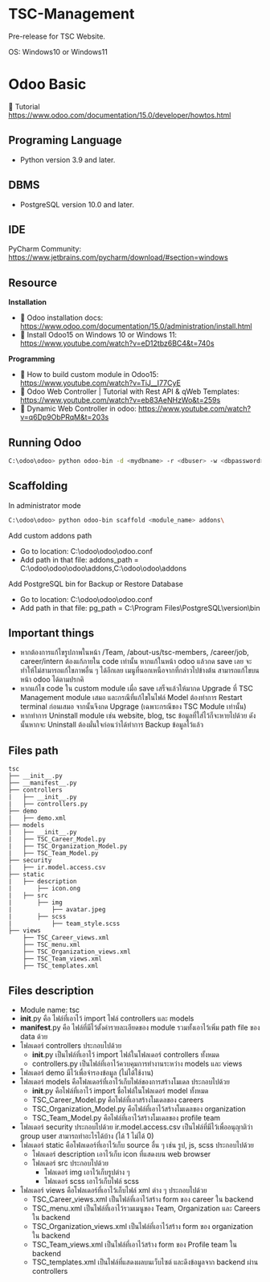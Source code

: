 # TSC-Management
Pre-release for TSC Website. 

OS: Windows10 or Windows11

# Odoo Basic
📄 Tutorial https://www.odoo.com/documentation/15.0/developer/howtos.html

## Programing Language
- Python version 3.9 and later.

## DBMS
- PostgreSQL version 10.0 and later.

## IDE
PyCharm Community: https://www.jetbrains.com/pycharm/download/#section=windows

## Resource

**Installation**
- 📄 Odoo installation docs: https://www.odoo.com/documentation/15.0/administration/install.html
- 🎥 Install Odoo15 on Windows 10 or Windows 11: https://www.youtube.com/watch?v=eD12tbz6BC4&t=740s

**Programming**
- 🎥 How to build custom module in Odoo15: https://www.youtube.com/watch?v=TiJ__I77CyE
- 🎥 Odoo Web Controller | Tutorial with Rest API & qWeb Templates: https://www.youtube.com/watch?v=eb83AeNHzWo&t=259s
- 🎥 Dynamic Web Controller in odoo: https://www.youtube.com/watch?v=q6Dp9ObPRqM&t=203s

## Running Odoo
```bash
C:\odoo\odoo> python odoo-bin -d <mydbname> -r <dbuser> -w <dbpassword>
```

## Scaffolding
In administrator mode
```bash
C:\odoo\odoo> python odoo-bin scaffold <module_name> addons\
```
Add custom addons path
- Go to location: C:\odoo\odoo\odoo.conf
- Add path in that file: addons_path = C:\odoo\odoo\odoo\addons,C:\odoo\odoo\addons

Add PostgreSQL bin for Backup or Restore Database
- Go to location: C:\odoo\odoo\odoo.conf
- Add path in that file: pg_path = C:\Program Files\PostgreSQL\version\bin


## Important things
- หากต้องการแก้ไขรูปภาพในหน้า /Team, /about-us/tsc-members, /career/job, career/intern ต้องแก้ภายใน code เท่านั้น หากแก้ในหน้า odoo แล้วกด save เลย จะทำให้ไม่สามารถแก้ไขภาพอื่น ๆ ได้อีกเลย เมนูที่นอกเหนือจากที่กล่าวไปข้างต้น สามารถแก้ไขบนหน้า odoo ได้ตามปรกคิ
- หากแก้ไข code ใน custom module เมื่อ save เสร็จแล้วให้มากด Upgrade ที่ TSC Management module เสมอ และกรณีที่แก้ไขในไฟล์ Model ต้องทำการ Restart terminal ก่อนเสมอ จากนั้นจึงกด Upgrage (เฉพาะกรณีของ TSC Module เท่านั้น) 
- หากทำการ Uninstall module เช่น website, blog, tsc ข้อมูลที่ใส่ไว้ก็จะหายไปด้วย ดังนั้นหากจะ Uninstall ต้องมั่นใจก่อนว่าได้ทำการ Backup ข้อมูลไว้แล้ว
    
## Files path
```
tsc
├── __init__.py
├── __manifest__.py
├── controllers
|   ├── __init__.py
|   ├── controllers.py
├── demo
|   ├── demo.xml
├── models
|   ├── __init__.py
|   ├── TSC_Career_Model.py
|   ├── TSC_Organization_Model.py
|   ├── TSC_Team_Model.py
├── security
|   ├── ir.model.access.csv
├── static
|   ├── description
|       ├── icon.ong
|   ├── src
|       ├── img
|           ├── avatar.jpeg
|       ├── scss
|           ├── team_style.scss 
├── views
    ├── TSC_Career_views.xml
    ├── TSC_menu.xml
    ├── TSC_Organization_views.xml
    ├── TSC_Team_views.xml
    ├── TSC_templates.xml
```

## Files description
- Module name: tsc
- __init__.py คือ ไฟล์ที่เอาไว้ import ไฟล์ controllers และ models 
- __manifest__.py คือ ไฟล์ที่มีไว้ตั้งค่ารายละเอียดของ module รวมทั้งเอาไว้เพิ่ม path file ของ data ด้วย
- โฟลเดอร์ controllers ประกอบไปด้วย
  - __init__.py เป็นไฟล์ที่เอาไว้ import ไฟล์ในโฟลเดอร์ controllers ทั้งหมด
  - controllers.py เป็นไฟล์ที่เอาไว้ควบคุมการทำงานระหว่าง models และ views
- โฟลเดอร์ demo มีไว้เพื่อจำรองข้อมูล (ไม่ได้ใช้งาน)
- โฟลเดอร์ models คือโฟลเดอร์ที่เอาไว้เก็บไฟล์ของการสร้างโมเดล ประกอบไปด้วย
  - __init__.py คือไฟล์ที่เอาไว้ import ชื่อไฟล์ในโฟลเดอร์ model ทั้งหมด
  - TSC_Career_Model.py คือไฟล์ที่เอาสร้างโมเดลของ careers
  - TSC_Organization_Model.py คือไฟล์ที่เอาไว้สร้างโมเดลของ organization
  - TSC_Team_Model.py คือไฟล์ที่เอาไว้สร้างโมเดลของ profile team
- โฟลเดอร์ security ประกอบไปด้วย ir.model.access.csv เป็นไฟล์ที่มีไว้เพื่ออนุญาติว่า group user สามารถทำอะไรได้บ้าง (ได้ 1 ไม่ได้ 0)
- โฟลเดอร์ static คือโฟลเดอร์ที่เอาไว้เก็บ source อื่น ๆ เช่น รูป, js, scss ประกอบไปด้วย
  - โฟลเดอร์ description เอาไว้เก็บ icon ที่แสดงบน web browser
  - โฟลเดอร์ src ประกอบไปด้วย
    - โฟลเดอร์ img เอาไว้เก็บรูปต่าง ๆ
    - โฟลเดอร์ scss เอาไว้เก็บไฟล์ scss
- โฟลเดอร์ views คือโฟลเดอร์ที่เอาไว้เก็บไฟล์ xml ต่าง ๆ ประกอบไปด้วย
  - TSC_Career_views.xml เป็นไฟล์ที่เอาไว้สร้าง form ของ career ใน backend
  - TSC_menu.xml เป็นไฟล์ที่เอาไว้รวมเมนูของ Team, Organization และ Careers ใน backend
  - TSC_Organization_views.xml เป็นไฟล์ที่เอาไว้สร้าง form ของ organization ใน backend
  - TSC_Team_views.xml เป็นไฟล์ที่เอาไว้สร้าง form ของ Profile team ใน backend
  - TSC_templates.xml เป็นไฟล์ที่แสดงผลบนเว็บไซต์ และดึงข้อมูลจาก backend ผ่าน controllers
        
    
 
    
